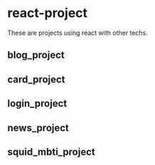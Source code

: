 # react-project

These are projects using react with other techs.

## blog_project

## card_project

## login_project

## news_project

## squid_mbti_project
